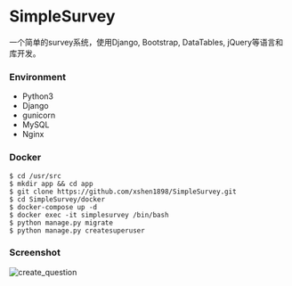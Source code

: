 # SimpleSurvey
一个简单的survey系统，使用Django, Bootstrap, DataTables, jQuery等语言和库开发。

### Environment

- Python3
- Django
- gunicorn
- MySQL 
- Nginx

### Docker

```
$ cd /usr/src 
$ mkdir app && cd app
$ git clone https://github.com/xshen1898/SimpleSurvey.git
$ cd SimpleSurvey/docker
$ docker-compose up -d
$ docker exec -it simplesurvey /bin/bash
$ python manage.py migrate
$ python manage.py createsuperuser
```

### Screenshot

![create_question](https://raw.githubusercontent.com/xshen1898/SimpleSurvey/master/survey/static/images/create_question.png "create_question")
